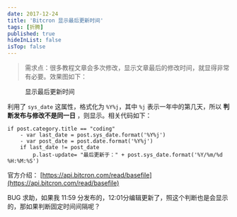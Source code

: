 ```yaml
---
date: 2017-12-24
title: 'Bitcron 显示最后更新时间'
tags: [折腾]
published: true
hideInList: false
isTop: false
---
```


>需求点：很多教程文章会多次修改，显示文章最后的修改时间，就显得非常有必要。效果图如下：

<figure>
    <img src="https://lmm.elizen.me/images/2017/12/last-1.png" alt="" />
    <figcaption>显示最后更新时间</figcaption>
</figure>

利用了 `sys_date` 这属性，格式化为 `%Y%j`，其中 `%j` 表示一年中的第几天，所以 **判断发布与修改不是同一日** ，则显示。相关代码如下：

<!--more-->

```jade
if post.category.title == "coding"
	- var last_date = post.sys_date.format('%Y%j')
	- var post_date = post.date.format('%Y%j')
	if last_date != post_date
		p.last-update= "最后更新于：" + post.sys_date.format('%Y/%m/%d %H:%M:%S')
```

官方介绍： [https://api.bitcron.com/read/basefile](https://api.bitcron.com/read/basefile)

BUG 求助，如果我 11:59 分发布的，12:01分编辑更新了，照这个判断也是会显示的，那如果判断固定时间间隔呢？